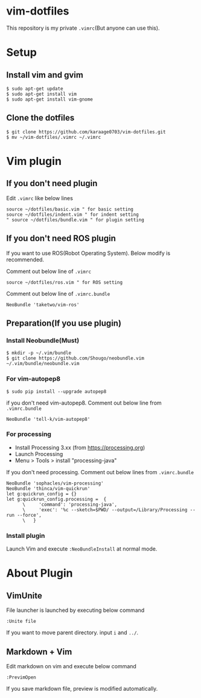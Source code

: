 # vim-dotfiles
This repository is my private `.vimrc`(But anyone can use this).

# Setup
## Install vim and gvim
~~~~
$ sudo apt-get update
$ sudo apt-get install vim
$ sudo apt-get install vim-gnome
~~~~

## Clone the dotfiles

~~~~
$ git clone https://github.com/karaage0703/vim-dotfiles.git
$ mv ~/vim-dotfiles/.vimrc ~/.vimrc
~~~~

# Vim plugin
## If you don't need plugin
Edit `.vimrc` like below lines

~~~~
source ~/dotfiles/basic.vim " for basic setting
source ~/dotfiles/indent.vim " for indent setting
" source ~/dotfiles/bundle.vim " for plugin setting
~~~~

## If you don't need ROS plugin
If you want to use ROS(Robot Operating System). Below modify is recommended.

Comment out below line of `.vimrc` 
~~~~
source ~/dotfiles/ros.vim " for ROS setting
~~~~

Comment out below line of `.vimrc.bundle`

~~~~
NeoBundle 'taketwo/vim-ros'
~~~~

## Preparation(If you use plugin)

### Install Neobundle(Must)
~~~~
$ mkdir -p ~/.vim/bundle
$ git clone https://github.com/Shougo/neobundle.vim ~/.vim/bundle/neobundle.vim
~~~~

### For vim-autopep8
~~~~
$ sudo pip install --upgrade autopep8
~~~~

if you don't need vim-autopep8. Comment out below line from `.vimrc.bundle`
~~~~
NeoBundle 'tell-k/vim-autopep8'
~~~~

### For processing
- Install Processing 3.xx (from https://processing.org)
- Launch Processing
- Menu > Tools > install "processing-java"

If you don't need processing. Comment out below lines from `.vimrc.bundle`
~~~~
NeoBundle 'sophacles/vim-processing'
NeoBundle 'thinca/vim-quickrun'
let g:quickrun_config = {}
let g:quickrun_config.processing =  {
      \     'command': 'processing-java',
      \     'exec': '%c --sketch=$PWD/ --output=/Library/Processing --run --force',
      \   }
~~~~



### Install plugin

Launch Vim and execute `:NeoBundleInstall` at normal mode.


# About Plugin

## VimUnite
File launcher is launched by executing below command
~~~~
:Unite file
~~~~

If you want to move parent directory. input `i` and `../`.

## Markdown + Vim
Edit markdown on vim and execute below command
~~~~
:PrevimOpen
~~~~

If you save markdown file, preview is modified automatically. 


